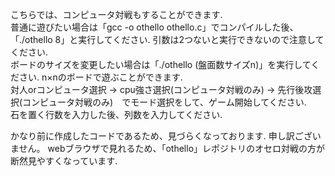 こちらでは、コンピュータ対戦もすることができます.  
普通に遊びたい場合は「gcc -o othello othello.c」でコンパイルした後、「./othello 8」と実行してください. 引数は2つないと実行できないので注意してください.  
ボードのサイズを変更したい場合は「./othello (盤面数サイズn)」を実行してください. n×nのボードで遊ぶことができます.  
対人orコンピュータ選択 → cpu強さ選択(コンピュータ対戦のみ) → 先行後攻選択(コンピュータ対戦のみ)　でモード選択をして、ゲーム開始してください.  
石を置く行数を入力した後、列数を入力してください.  
  
かなり前に作成したコードであるため、見づらくなっております. 申し訳ございません。
webブラウザで見れるため、「othello」レポジトリのオセロ対戦の方が断然見やすくなっています.  
